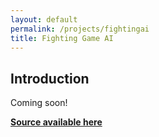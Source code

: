 ```yaml
---
layout: default
permalink: /projects/fightingai
title: Fighting Game AI
---
```

## Introduction

Coming soon!

**[Source available here](http://github.com/kashley920/)**
